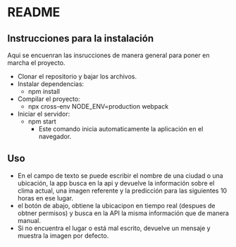 # README
## Instrucciones para la instalación
Aqui se encuenran las insrucciones de manera general para poner en marcha el proyecto.
* Clonar el repositorio y bajar los archivos.
* Instalar dependencias:
  * npm install
* Compilar el proyecto:
  * npx cross-env NODE_ENV=production webpack
* Iniciar el servidor:
  * npm start
    * Este comando inicia automaticamente la aplicación en el navegador.

## Uso
* En el campo de texto se puede escribir el nombre de una ciudad o una ubicación, la app busca en la api y devuelve la información sobre el clima actual, una imagen referente y la predicción para las siguientes 10 horas en ese lugar.
* el botón de abajo, obtiene la ubicacipon en tiempo real (despues de obtner permisos) y busca en la API la misma información que de manera manual.
* Si no encuentra el lugar o está mal escrito, devuelve un mensaje y muestra la imagen por defecto.